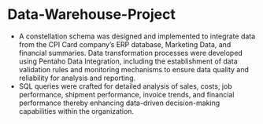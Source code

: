 # Data-Warehouse-Project
- A constellation schema was designed and implemented to integrate data from the CPI Card company’s ERP database, Marketing Data, and financial summaries. Data transformation processes were developed using Pentaho Data Integration, including the establishment of data validation rules and monitoring mechanisms to ensure data quality and reliability for analysis and reporting.
- SQL queries were crafted for detailed analysis of sales, costs, job performance, shipment performance, invoice trends, and financial performance thereby enhancing data-driven decision-making capabilities within the organization.

